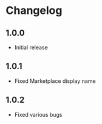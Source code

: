 # Changelog

## 1.0.0

- Initial release

## 1.0.1

- Fixed Marketplace display name

## 1.0.2

- Fixed various bugs